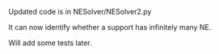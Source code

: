Updated code is in NESolver/NESolver2.py

It can now identify whether a support has infinitely many NE.

Will add some tests later.
